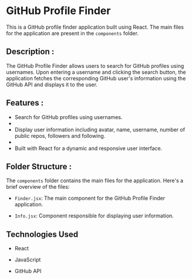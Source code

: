 # GitHub Profile Finder

This is a GitHub profile finder application built using React. The main files for the application are present in the `components` folder.

## Description :

The GitHub Profile Finder allows users to search for GitHub profiles using usernames. Upon entering a username and clicking the search button, the application fetches the corresponding GitHub user's information using the GitHub API and displays it to the user.

## Features :

- Search for GitHub profiles using usernames.
- 
- Display user information including avatar, name, username, number of public repos, followers and following.
- 
- Built with React for a dynamic and responsive user interface.

## Folder Structure :

The `components` folder contains the main files for the application. Here's a brief overview of the files:

- `Finder.jsx`: The main component for the GitHub Profile Finder application.
  
- `Info.jsx`: Component responsible for displaying user information.

## Technologies Used

- React
  
- JavaScript
  
- GitHub API
